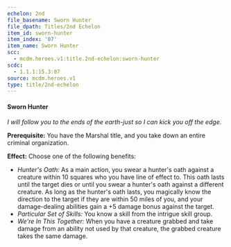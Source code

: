 ```yaml
---
echelon: 2nd
file_basename: Sworn Hunter
file_dpath: Titles/2nd Echelon
item_id: sworn-hunter
item_index: '07'
item_name: Sworn Hunter
scc:
  - mcdm.heroes.v1:title.2nd-echelon:sworn-hunter
scdc:
  - 1.1.1:15.3:07
source: mcdm.heroes.v1
type: title/2nd-echelon
---
```


#### Sworn Hunter

*I will follow you to the ends of the earth-just so I can kick you off the edge.*

**Prerequisite:** You have the Marshal title, and you take down an entire criminal organization.

**Effect:** Choose one of the following benefits:

- *Hunter's Oath:* As a main action, you swear a hunter's oath against a creature within 10 squares who you have line of effect to. This oath lasts until the target dies or until you swear a hunter's oath against a different creature. As long as the hunter's oath lasts, you magically know the direction to the target if they are within 50 miles of you, and your damage-dealing abilities gain a +5 damage bonus against the target.
- *Particular Set of Skills:* You know a skill from the intrigue skill group.
- *We're In This Together:* When you have a creature grabbed and take damage from an ability not used by that creature, the grabbed creature takes the same damage.
